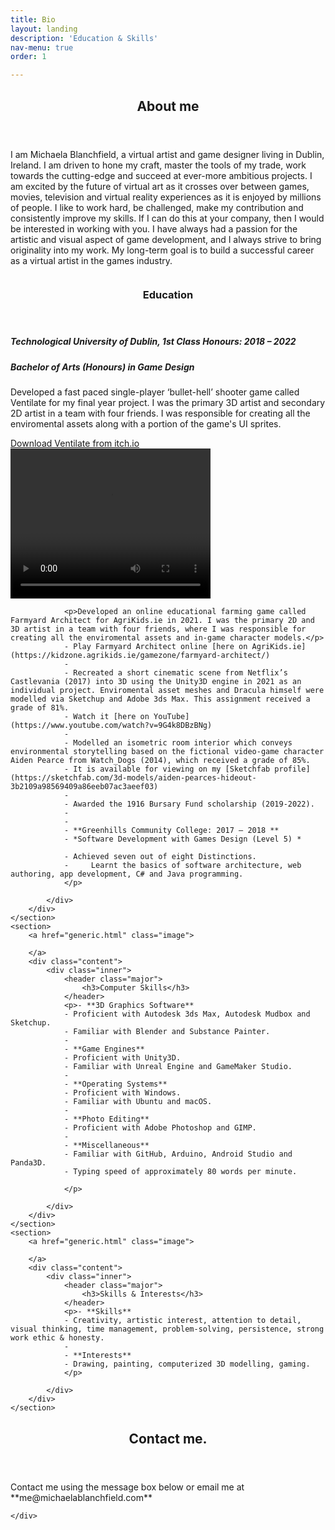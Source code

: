 ```yaml
---
title: Bio
layout: landing
description: 'Education & Skills'
nav-menu: true
order: 1

---
```


<!-- Main -->
<div id="main">

<!-- One -->
<section id="one">
	<div class="inner">
		<header class="major">
			<h2>About me</h2>
		</header>
		<p>I am Michaela Blanchfield, a virtual artist and game designer living in Dublin, Ireland. I am driven to hone my craft, master the tools of my trade, work towards the cutting-edge and succeed at ever-more ambitious projects. I am excited by the future of virtual art as it crosses over between games, movies, television and virtual reality experiences as it is enjoyed by millions of people. I like to work hard, be challenged, make my contribution and consistently improve my skills. If I can do this at your company, then I would be interested in working with you. I have always had a passion for the artistic and visual aspect of game development, and I always strive to bring originality into my work. My long-term goal is to build a successful career as a virtual artist in the games industry. </p>
	</div>
</section>

<!-- Two -->
<section id="two" class="spotlights">
	<section>
		<a href="generic.html" class="image">
			<img src="{% link assets/images/pic07.jpg %}" alt="" data-position="center center" />
		</a>
		<div class="content">
			<div class="inner">
				<header class="major">
					<h3>Education</h3>
				</header>
				<p><h5><b>Technological University of Dublin, 1st Class Honours: 2018 – 2022</b></h5>
				<h5><i>Bachelor of Arts (Honours) in Game Design</i></h5>
				<p>Developed a fast paced single-player ‘bullet-hell’ shooter game called Ventilate for my final year project. I was the primary 3D artist and secondary 2D artist in a team with four friends. I was responsible for creating all the enviromental assets along with a portion of the game's UI sprites.</p>
				<a href="https://inkfoxstudios.itch.io/ventilate">Download Ventilate from itch.io</a>
				<video width="320" height="240" controls>
					<source src="{ventilate.wav" type="video/wav">
				</video>
				
				<p>Developed an online educational farming game called Farmyard Architect for AgriKids.ie in 2021. I was the primary 2D and 3D artist in a team with four friends, where I was responsible for creating all the enviromental assets and in-game character models.</p>
				- Play Farmyard Architect online [here on AgriKids.ie](https://kidzone.agrikids.ie/gamezone/farmyard-architect/)
				-
				- Recreated a short cinematic scene from Netflix’s Castlevania (2017) into 3D using the Unity3D engine in 2021 as an individual project. Enviromental asset meshes and Dracula himself were modelled via Sketchup and Adobe 3ds Max. This assignment received a grade of 81%.
				- Watch it [here on YouTube](https://www.youtube.com/watch?v=9G4k8DBzBNg)
				-
				- Modelled an isometric room interior which conveys environmental storytelling based on the fictional video-game character Aiden Pearce from Watch_Dogs (2014), which received a grade of 85%. 
				- It is available for viewing on my [Sketchfab profile](https://sketchfab.com/3d-models/aiden-pearces-hideout-3b2109a98569409a86eeb07ac3aeef03) 
				-
				- Awarded the 1916 Bursary Fund scholarship (2019-2022). 
				-
				-
				- **Greenhills Community College: 2017 – 2018 **
				- *Software Development with Games Design (Level 5) *
				
				- Achieved seven out of eight Distinctions. 
				-     Learnt the basics of software architecture, web authoring, app development, C# and Java programming.
				</p>
				
			</div>
		</div>
	</section>
	<section>
		<a href="generic.html" class="image">
			
		</a>
		<div class="content">
			<div class="inner">
				<header class="major">
					<h3>Computer Skills</h3>
				</header>
				<p>- **3D Graphics Software**
				- Proficient with Autodesk 3ds Max, Autodesk Mudbox and Sketchup. 
				- Familiar with Blender and Substance Painter. 
				-
				- **Game Engines** 
				- Proficient with Unity3D. 
				- Familiar with Unreal Engine and GameMaker Studio. 
				-
				- **Operating Systems**
				- Proficient with Windows. 
				- Familiar with Ubuntu and macOS. 
				-
				- **Photo Editing** 
				- Proficient with Adobe Photoshop and GIMP. 
				-
				- **Miscellaneous** 
				- Familiar with GitHub, Arduino, Android Studio and Panda3D. 
				- Typing speed of approximately 80 words per minute. 				
				
				</p>
				
			</div>
		</div>
	</section>
	<section>
		<a href="generic.html" class="image">
			
		</a>
		<div class="content">
			<div class="inner">
				<header class="major">
					<h3>Skills & Interests</h3>
				</header>
				<p>- **Skills**
				- Creativity, artistic interest, attention to detail, visual thinking, time management, problem-solving, persistence, strong work ethic & honesty.
				- 
				- **Interests** 
				- Drawing, painting, computerized 3D modelling, gaming. 
				</p>
			
			</div>
		</div>
	</section>
</section>

<!-- Three -->
<section id="three">
	<div class="inner">
		<header class="major">
			<h2>Contact me.</h2>
		</header>
		<p>Contact me using the message box below or email me at **me@michaelablanchfield.com** </p>
		
	</div>
</section>

</div>
